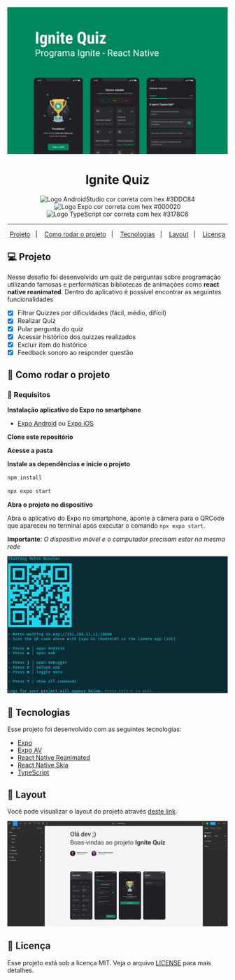 <img src=".github/ignite-quiz-capa.png" />

<h1 align="center">
   Ignite Quiz
</h1>

<p align="center">
<img src="https://img.shields.io/static/v1?logo=AndroidStudio&logoColor=3DDC84&label=AndroidStudio&message=Android Studio&color=3DDC84" alt="Logo AndroidStudio cor correta com hex #3DDC84" />

<img src="https://img.shields.io/static/v1?logo=Expo&logoColor=000020&label=Expo&message=Expo&color=000020" alt="Logo Expo cor correta com hex #000020" />

<img src="https://img.shields.io/static/v1?logo=TypeScript&logoColor=3178C6&label=TypeScript&message=TypeScript&color=3178C6" alt="Logo TypeScript cor correta com hex #3178C6" />
</p>

---

<p align="center">
  <a href="#-projeto">Projeto</a>&nbsp;&nbsp;&nbsp;|&nbsp;&nbsp;&nbsp;
  <a href="#-como-rodar-o-projeto">Como rodar o projeto</a>&nbsp;&nbsp;&nbsp;|&nbsp;&nbsp;&nbsp;
  <a href="#-tecnologias">Tecnologias</a>&nbsp;&nbsp;&nbsp;|&nbsp;&nbsp;&nbsp;
  <a href="#-layout">Layout</a>&nbsp;&nbsp;&nbsp;|&nbsp;&nbsp;&nbsp;
  <a href="#-licença">Licença</a>
</p>

## 💻 Projeto

Nesse desafio foi desenvolvido um quiz de perguntas sobre programação utilizando famosas e performáticas bibliotecas de animações como **react native reanimated**. Dentro do aplicativo é possível encontrar as seguintes funcionalidades

- [x] Filtrar Quizzes por dificuldades (fácil, médio, difícil)
- [x] Realizar Quiz
- [x] Pular pergunta do quiz
- [x] Acessar histórico dos quizzes realizados
- [x] Excluir item do histórico
- [x] Feedback sonoro ao responder questão

## 🧭 Como rodar o projeto

### 🚨 Requisitos

**Instalação aplicativo do Expo no smartphone**

- [Expo Android](https://play.google.com/store/apps/details?id=host.exp.exponent&hl=pt_BR&gl=US) ou [Expo iOS](https://apps.apple.com/us/app/expo-go/id982107779)

**Clone este repositório**

**Acesse a pasta**

**Instale as dependências e inicie o projeto**

```bash
npm install
```

```bash
npx expo start
```

**Abra o projeto no dispositivo**

Abra o aplicativo do Expo no smartphone, aponte a câmera para o QRCode que apareceu no terminal após executar o comando `npx expo start`.

**Importante**: _O dispositivo móvel e o computador precisam estar na mesma rede_

<img src=".github/npx-expo-start.png"/>

## 🚀 Tecnologias

Esse projeto foi desenvolvido com as seguintes tecnologias:

- [Expo](https://expo.dev/)
- [Expo AV](https://docs.expo.dev/versions/latest/sdk/av/)
- [React Native Reanimated](https://docs.swmansion.com/react-native-reanimated/)
- [React Native Skia](https://shopify.github.io/react-native-skia/)
- [TypeScript](https://www.typescriptlang.org/pt/)

## 🔖 Layout

Você pode visualizar o layout do projeto através [deste link](https://www.figma.com/file/Is4Ep1u1Lyp1VUWLIN8Rmn/Ignite-Quiz).

<a href="https://www.figma.com/file/Is4Ep1u1Lyp1VUWLIN8Rmn/Ignite-Quiz">
  <img src=".github/ignite-quiz-figma.png" />
</a>

## 📝 Licença

Esse projeto está sob a licença MIT. Veja o arquivo [LICENSE](LICENSE) para mais detalhes.
